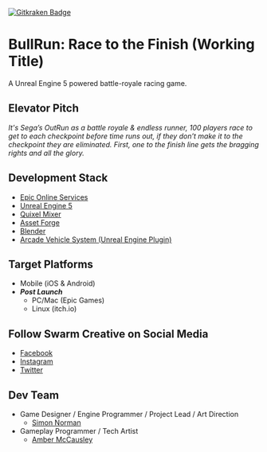 [![Gitkraken Badge](https://img.shields.io/badge/Repo%20Powered%20By-Gitkraken-teal?style=plastic&logo=gitkraken)](https://www.gitkraken.com/invite/csheW1Ty)

# BullRun: Race to the Finish (Working Title)

A Unreal Engine 5 powered battle-royale racing game.

## Elevator Pitch

_It's Sega’s OutRun as a battle royale & endless runner, 100 players race to get to each checkpoint before time runs out, if they don’t make it to the checkpoint they are eliminated. First, one to the finish line gets the bragging rights and all the glory._

## Development Stack

- [Epic Online Services](https://dev.epicgames.com/en-US/services)
- [Unreal Engine 5](https://www.unrealengine.com/en-US/blog/unreal-engine-5-is-now-available-in-early-access)
- [Quixel Mixer](https://quixel.com/mixer)
- [Asset Forge](https://assetforge.io/)
- [Blender](https://www.blender.org/)
- [Arcade Vehicle System (Unreal Engine Plugin)](https://www.unrealengine.com/marketplace/en-US/product/arcade-vehicle-system)

## Target Platforms

- Mobile (iOS & Android)
- ***Post Launch*** 
   - PC/Mac (Epic Games)
   - Linux (itch.io)


## Follow Swarm Creative on Social Media

- [Facebook](https://www.facebook.com/swarmcreative)
- [Instagram](https://www.instagram.com/swarmcreative/)
- [Twitter](https://twitter.com/SwarmCreative)

## Dev Team

- Game Designer / Engine Programmer / Project Lead / Art Direction
  - [Simon Norman](https://twitter.com/zhymonnorman)
- Gameplay Programmer / Tech Artist
  - [Amber McCausley](https://www.linkedin.com/in/amber-mccausley-07a1b473/)
